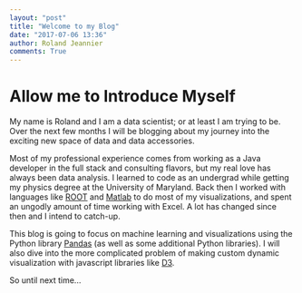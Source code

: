 ```yaml
---
layout: "post"
title: "Welcome to my Blog"
date: "2017-07-06 13:36"
author: Roland Jeannier
comments: True
---
```

Allow me to Introduce Myself
============================

My name is Roland and I am a data scientist; or at least I am trying to be. Over the next few months I will be blogging about my journey into the exciting new space of data and data accessories.

Most of my professional experience comes from working as a Java developer in the full stack and consulting flavors, but my real love has always been data analysis. I learned to code as an undergrad while getting my physics degree at the University of Maryland. Back then I worked with languages like [ROOT](https://root.cern.ch/) and [Matlab](https://www.mathworks.com/products/matlab.html) to do most of my visualizations, and spent an ungodly amount of time working with Excel. A lot has changed since then and I intend to catch-up.

This blog is going to focus on machine learning and visualizations using the Python library [Pandas](http://pandas.pydata.org/) (as well as some additional Python libraries). I will also dive into the more complicated problem of making custom dynamic visualization with javascript libraries like [D3](https://d3js.org/).

So until next time...
